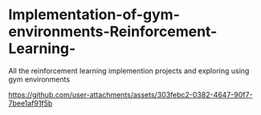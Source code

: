 # Implementation-of-gym-environments-Reinforcement-Learning-
All the reinforcement learning implemention projects and exploring using gym environments




https://github.com/user-attachments/assets/303febc2-0382-4647-90f7-7bee1af91f5b

